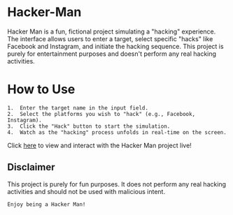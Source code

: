 # Hacker-Man
Hacker Man is a fun, fictional project simulating a "hacking" experience. The interface allows users to enter a target, select specific "hacks" like Facebook and Instagram, and initiate the hacking sequence. This project is purely for entertainment purposes and doesn't perform any real hacking activities.

# How to Use

    1.  Enter the target name in the input field.
    2.  Select the platforms you wish to "hack" (e.g., Facebook, Instagram).
    3.  Click the "Hack" button to start the simulation.
    4.  Watch as the "hacking" process unfolds in real-time on the screen.

Click [here](https://rakesh-roy-65.github.io/Hacker-Man/) to view and interact with the Hacker Man project live!

## Disclaimer
This project is purely for fun purposes. It does not perform any real hacking activities and should not be used with malicious intent.

    Enjoy being a Hacker Man!
